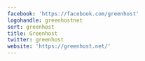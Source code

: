 ```yaml
---
facebook: 'https://facebook.com/greenhost'
logohandle: greenhostnet
sort: greenhost
title: Greenhost
twitter: greenhost
website: 'https://greenhost.net/'
---
```

